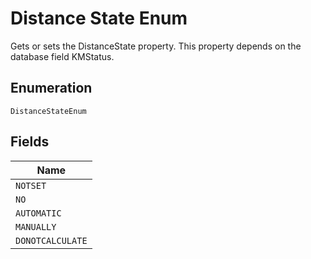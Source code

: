 
# Distance State Enum

Gets or sets the DistanceState property. This property depends on the database field KMStatus.

## Enumeration

`DistanceStateEnum`

## Fields

| Name |
|  --- |
| `NOTSET` |
| `NO` |
| `AUTOMATIC` |
| `MANUALLY` |
| `DONOTCALCULATE` |


